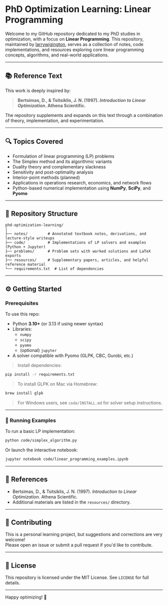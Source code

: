 # PhD Optimization Learning: Linear Programming

Welcome to my GitHub repository dedicated to my PhD studies in optimization, with a focus on **Linear Programming**. This repository, maintained by [larrywigington](https://github.com/larrywigington), serves as a collection of notes, code implementations, and resources exploring core linear programming concepts, algorithms, and real-world applications.

---

## 📚 Reference Text

This work is deeply inspired by:

> **Bertsimas, D., & Tsitsiklis, J. N. (1997). _Introduction to Linear Optimization_. Athena Scientific.**

The repository supplements and expands on this text through a combination of theory, implementation, and experimentation.

---

## 🔍 Topics Covered

- Formulation of linear programming (LP) problems  
- The Simplex method and its algorithmic variants  
- Duality theory and complementary slackness  
- Sensitivity and post-optimality analysis  
- Interior-point methods (planned)  
- Applications in operations research, economics, and network flows  
- Python-based numerical implementation using **NumPy**, **SciPy**, and **Pyomo**

---

## 📁 Repository Structure

```text
phd-optimization-learning/
│
├── notes/         # Annotated textbook notes, derivations, and lecture-style writeups
├── code/          # Implementations of LP solvers and examples (Python + Jupyter)
├── problems/      # Problem sets with worked solutions and LaTeX exports
├── resources/     # Supplementary papers, articles, and helpful reference material
└── requirements.txt  # List of dependencies
```

---

## ⚙️ Getting Started

### Prerequisites

To use this repo:

- Python **3.10+** (or 3.13 if using newer syntax)
- Libraries:
  - `numpy`
  - `scipy`
  - `pyomo`
  - (optional) `jupyter`
- A solver compatible with Pyomo (GLPK, CBC, Gurobi, etc.)

> Install dependencies:
```bash
pip install -r requirements.txt
```

> To install GLPK on Mac via Homebrew:
```bash
brew install glpk
```

> For Windows users, see `code/INSTALL.md` for solver setup instructions.

---

### 🚀 Running Examples

To run a basic LP implementation:

```bash
python code/simplex_algorithm.py
```

Or launch the interactive notebook:

```bash
jupyter notebook code/linear_programming_examples.ipynb
```

---

## 📖 References

- Bertsimas, D., & Tsitsiklis, J. N. (1997). *Introduction to Linear Optimization*. Athena Scientific.
- Additional materials are listed in the `resources/` directory.

---

## 🤝 Contributing

This is a personal learning project, but suggestions and corrections are very welcome!  
Please open an issue or submit a pull request if you'd like to contribute.

---

## 📄 License

This repository is licensed under the MIT License. See `LICENSE` for full details.

---

Happy optimizing! 🚀
